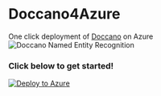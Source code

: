 # Doccano4Azure
One click deployment of [Doccano](https://github.com/chakki-works/doccano) on Azure
![Doccano Named Entity Recognition](https://github.com/chakki-works/doccano/blob/master/docs/named_entity_annotation.gif)

### Click below to get started!
[![Deploy to Azure](http://azuredeploy.net/deploybutton.png)](https://azuredeploy.net/)
